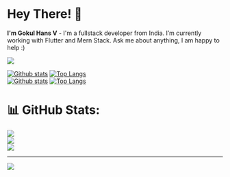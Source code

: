 # Hey There! 👋
**I'm Gokul Hans V** - I'm a fullstack developer from India. I’m currently working with Flutter and Mern Stack. Ask me about anything, I am happy to help :)

 <img src="https://skillicons.dev/icons?i=js,ts,html,css,nodejs,tailwind,next,mongodb,flutter,dart,git,figma" /><br/>
  
  <a href="#">![Github stats](https://github-readme-stats.vercel.app/api?username=gokulhans&theme=blueberry&count_private=true&hide_border=true&line_height=20)</a>
  <a href="#">![Top Langs](https://github-readme-stats.vercel.app/api/top-langs/?username=gokulhans&layout=compact&theme=blueberry&count_private=true&hide_border=true)</a>
  <br/>
  <a href="#">![Github stats](https://github-readme-stats.vercel.app/api?username=gokulhans&theme=dark&hide_border=true&include_all_commits=true&count_private=true&line_height=20)</a>
  <a href="#">![Top Langs](https://github-readme-stats.vercel.app/api/top-langs/?username=gokulhans&layout=compact&theme=blueberry&count_private=true&hide_border=true)</a>

# 📊 GitHub Stats:
![](https://github-readme-stats.vercel.app/api?username=gokulhans&theme=nightowl&hide_border=true&include_all_commits=true&count_private=true)<br/>
![](https://github-readme-streak-stats.herokuapp.com/?user=gokulhans&theme=nightowl&hide_border=true)<br/>
![](https://github-readme-stats.vercel.app/api/top-langs/?username=gokulhans&theme=nightowl&hide_border=true&include_all_commits=true&count_private=true&layout=compact)

---
[![](https://visitcount.itsvg.in/api?id=gokulhans&icon=0&color=0)](https://visitcount.itsvg.in)

<!-- Proudly created with GPRM ( https://gprm.itsvg.in ) -->
